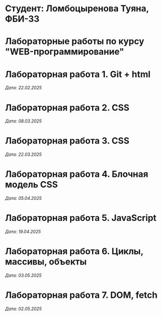 # Студент: Ломбоцыренова Туяна, ФБИ-33

# Лабораторные работы по курсу "WEB-программирование"

# Лабораторная работа 1. Git + html

*Дата: 22.02.2025*

# Лабораторная работа 2. CSS

*Дата: 08.03.2025*

# Лабораторная работа 3. CSS

*Дата: 22.03.2025*

# Лабораторная работа 4. Блочная модель CSS

*Дата: 05.04.2025*

# Лабораторная работа 5. JavaScript

*Дата: 19.04.2025*

# Лабораторная работа 6. Циклы, массивы, объекты

*Дата: 03.05.2025*

# Лабораторная работа 7. DOM, fetch

*Дата: 02.05.2025*

